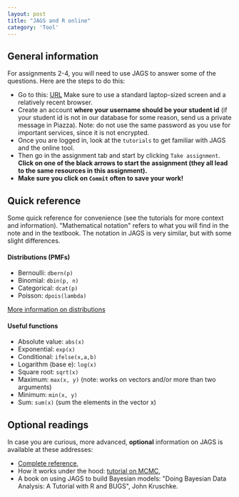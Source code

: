 ```yaml
---
layout: post
title: "JAGS and R online"
category: 'Tool'
---
```


General information
-------------------

For assignments 2-4, you will need to use JAGS to answer some of the questions. Here are the steps to do this:

- Go to this: [URL](http://54.201.228.108/) Make sure to use a standard laptop-sized screen and a relatively recent browser.
- Create an account **where your username should be your student id** (if your student id is not in our database for some reason, send us a private message in Piazza). Note: do not use the same password as you use for important services, since it is not encrypted.
- Once you are logged in, look at the ``tutorials`` to get familiar with JAGS and the online tool. 
- Then go in the assignment tab and start by clicking ``Take assignment``. **Click on one of the black arrows to start the assignment (they all lead to the same resources in this assignment).**
- **Make sure you click on ``Commit`` often to save your work!**

Quick reference
---------------

Some quick reference for convenience (see the tutorials for more context and information). "Mathematical notation" refers to what you will find in the note and in the textbook. The notation in JAGS is very similar, but with some slight differences.

#### Distributions (PMFs)

- Bernoulli: ``dbern(p)``
- Binomial: ``dbin(p, n)``
- Categorical: ``dcat(p)``
- Poisson: ``dpois(lambda)``

[More information on distributions](http://www.stat.ubc.ca/~bouchard/courses/stat302-fa2014-15/2014/10/07/distributions.html)

#### Useful functions

- Absolute value: ``abs(x)``
- Exponential: ``exp(x)``
- Conditional: ``ifelse(x,a,b)``
- Logarithm (base e): ``log(x)``
- Square root: ``sqrt(x)``
- Maximum: ``max(x, y)`` (note: works on vectors and/or more than two arguments)
- Minimum: ``min(x, y)``
- Sum: ``sum(x)`` (sum the elements in the vector x)


Optional readings
-----------------

In case you are curious, more advanced, **optional** information on JAGS is available at these addresses: 

- [Complete reference](http://blue.for.msu.edu/CSTAT_13/jags_user_manual.pdf),
- How it works under the hood: [tutorial on MCMC](http://videolectures.net/mlss09uk_murray_mcmc/),
- A book on using JAGS to build Bayesian models: "Doing Bayesian Data Analysis: A Tutorial with R and BUGS", John Kruschke.